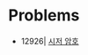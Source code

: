 # Problems

- 12926| [시저 암호](https://programmers.co.kr/learn/courses/30/lessons/12926?language=java)